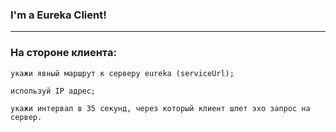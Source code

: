 ### I'm a Eureka Client!

---

### На стороне клиента:

    укажи явный маршрут к серверу eureka (serviceUrl);

    используй IP адрес;

    укажи интервал в 35 секунд, через который клиент шлет эхо запрос на сервер.
